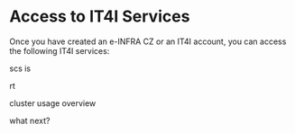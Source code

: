 # Access to IT4I Services

Once you have created an e-INFRA CZ or an IT4I account, you can access the following IT4I services:

scs is

rt

cluster usage overview 

what next?
